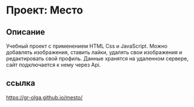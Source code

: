 # Проект: Место

## Описание

Учебный проект с применением HTML Css и JavaScript.  Можно добавлять изображения, ставить лайки, удалять свои изображения и редактировать свой профиль.
Данные хранятся на удаленном сервере, сайт подключается к нему через Api. 

## ссылкa

https://gr-olga.github.io/mesto/
